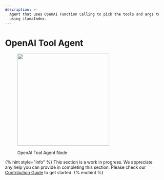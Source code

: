 ```yaml
---
description: >-
  Agent that uses OpenAI Function Calling to pick the tools and args to call
  using LlamaIndex.
---
```


# OpenAI Tool Agent

<figure><img src="../..//assets/image (9) (1) (1) (1) (2).png" alt="" width="301"><figcaption><p>OpenAI Tool Agent Node</p></figcaption></figure>

{% hint style="info" %}
This section is a work in progress. We appreciate any help you can provide in completing this section. Please check our [Contribution Guide](broken-reference) to get started.
{% endhint %}
